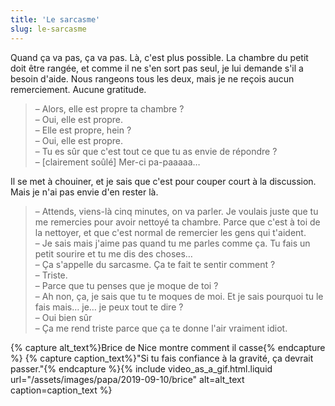 ```yaml
---
title: 'Le sarcasme'
slug: le-sarcasme
---
```


Quand ça va pas, ça va pas. Là, c'est plus possible. La chambre du petit doit être rangée, et comme il ne s'en sort pas seul, je lui demande s'il a besoin d'aide. Nous rangeons tous les deux, mais je ne reçois aucun remerciement. Aucune gratitude.

> – Alors, elle est propre ta chambre ?  
> – Oui, elle est propre.  
> – Elle est propre, hein ?  
> – Oui, elle est propre.  
> – Tu es sûr que c'est tout ce que tu as envie de répondre ?  
> – [clairement soûlé] Mer-ci pa-paaaaa…

Il se met à chouiner, et je sais que c'est pour couper court à la discussion. Mais je n'ai pas envie d'en rester là.

> – Attends, viens-là cinq minutes, on va parler. Je voulais juste que tu me remercies pour avoir nettoyé ta chambre. Parce que c'est à toi de la nettoyer, et que c'est normal de remercier les gens qui t'aident.  
> – Je sais mais j'aime pas quand tu me parles comme ça. Tu fais un petit sourire et tu me dis des choses…  
> – Ça s'appelle du sarcasme. Ça te fait te sentir comment ?  
> – Triste.  
> – Parce que tu penses que je moque de toi ?  
> – Ah non, ça, je sais que tu te moques de moi. Et je sais pourquoi tu le fais mais… je… je peux tout te dire ?  
> – Oui bien sûr  
> – Ça me rend triste parce que ça te donne l'air vraiment idiot.

{% capture alt_text%}Brice de Nice montre comment il casse{% endcapture %} {% capture caption_text%}"Si tu fais confiance à la gravité, ça devrait passer."{% endcapture %}{% include video_as_a_gif.html.liquid
url="/assets/images/papa/2019-09-10/brice"
alt=alt_text
caption=caption_text
%}
